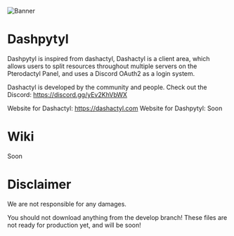 ![Banner](https://media.discordapp.net/attachments/706970617471303761/768606122147708968/pterodactyl-panel.png)

# Dashpytyl

Dashpytyl is inspired from dashactyl, Dashactyl is a client area, which allows users to split resources throughout multiple servers on the Pterodactyl Panel, and uses a Discord OAuth2 as a login system. 

Dashactyl is developed by the community and people. Check out the Discord: https://discord.gg/yEv2KhVbWX

Website for Dashactyl: https://dashactyl.com
Website for Dashpytyl: Soon

# Wiki

Soon

# Disclaimer

We are not responsible for any damages.

You should not download anything from the develop branch! These files are not ready for production yet, and will be soon!
